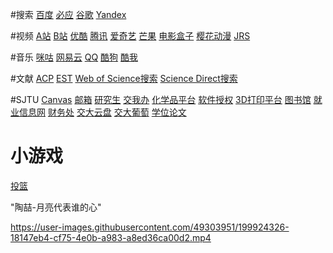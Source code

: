 #搜索
    <a href="https://www.baidu.com">百度</a>
    <a href="https://www.bing.com">必应</a>
    <a href="https://www.google.com">谷歌</a>
    <a href="https://www.yandex.com">Yandex</a>

#视频
    <a href="https://www.acfun.cn">A站</a>
    <a href="https://www.bilibili.com">B站</a>
    <a href="https://www.youku.com">优酷</a>
    <a href="https://v.qq.com">腾讯</a>
    <a href="https://www.iqiyi.com">爱奇艺</a>
    <a href="https://www.mgtv.com/">芒果</a>
    <a href="http://tvbox2.com/">电影盒子</a>
    <a href="http://dmba8.com/">樱花动漫</a>
    <a href="http://www.jrskan.com/">JRS</a>
    
#音乐
    <a href="https://https://music.migu.cn/v3/music/player/audio">咪咕</a>
    <a href="https://https://music.163.com/">网易云</a>
    <a href="https://www.yandex.com">QQ</a>
    <a href="https://www.kugou.com">酷狗</a>
    <a href="https://www.kuwo.cn">酷我</a>
    
#文献
    <a href="https://acp.copernicus.org/">ACP</a>
    <a href="https://pubs.acs.org/journal/esthag">EST</a>
    <a href="https://www.webofscience.com/wos/alldb/basic-search">Web of Science搜索</a>
    <a href="https://www.sciencedirect.com/search">Science Direct搜索</a>

#SJTU 
    <a href="https://oc.sjtu.edu.cn/">Canvas</a>
    <a href="https://mail.sjtu.edu.cn/">邮箱</a>
    <a href="http://yjs.sjtu.edu.cn/gsapp/sys/emaphome/portal/index.do">研究生</a>
    <a href="https://my.sjtu.edu.cn/">交我办</a>
    <a href="http://e-chem.sjtu.edu.cn/lab/fe/orders/home">化学品平台</a>
    <a href="https://li.si.sjtu.edu.cn/">软件授权</a>
    <a href="https://3d.si.sjtu.edu.cn/">3D打印平台</a>
    <a href="https://www.lib.sjtu.edu.cn/">图书馆</a>
    <a href="https://www.job.sjtu.edu.cn/">就业信息网</a>
    <a href="https://www.jdcw.sjtu.edu.cn/">财务处</a>
    <a href="https://jbox.sjtu.edu.cn/">交大云盘</a>
    <a href="https://pt.sjtu.edu.cn/">交大葡萄</a>
    <a href="http://thesis.lib.sjtu.edu.cn">学位论文</a>  
    
    
    
# 小游戏
[投篮](http://t.cn/AisizCcW)



"陶喆-月亮代表谁的心"

https://user-images.githubusercontent.com/49303951/199924326-18147eb4-cf75-4e0b-a983-a8ed36ca00d2.mp4
